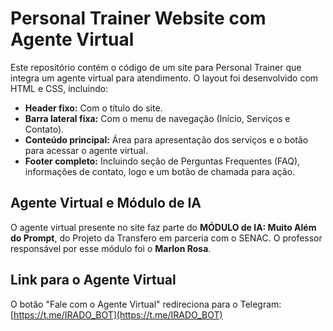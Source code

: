 # Personal Trainer Website com Agente Virtual

Este repositório contém o código de um site para Personal Trainer que integra um agente virtual para atendimento. O layout foi desenvolvido com HTML e CSS, incluindo:

- **Header fixo:** Com o título do site.
- **Barra lateral fixa:** Com o menu de navegação (Início, Serviços e Contato).
- **Conteúdo principal:** Área para apresentação dos serviços e o botão para acessar o agente virtual.
- **Footer completo:** Incluindo seção de Perguntas Frequentes (FAQ), informações de contato, logo e um botão de chamada para ação.

## Agente Virtual e Módulo de IA

O agente virtual presente no site faz parte do **MÓDULO de IA: Muito Além do Prompt**, do Projeto da Transfero em parceria com o SENAC. O professor responsável por esse módulo foi o **Marlon Rosa**.

## Link para o Agente Virtual

O botão "Fale com o Agente Virtual" redireciona para o Telegram:
[https://t.me/IRADO_BOT](https://t.me/IRADO_BOT)


